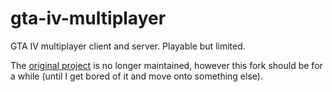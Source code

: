 gta-iv-multiplayer
==================

GTA IV multiplayer client and server. Playable but limited.

The [original project](https://github.com/achlubek/gta-iv-multiplayer) is no longer maintained, however this fork should be for a while (until I get bored of it and move onto something else).
